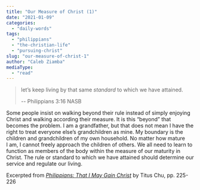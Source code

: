 ```yaml
---
title: "Our Measure of Christ (1)"
date: "2021-01-09"
categories: 
  - "daily-words"
tags: 
  - "philippians"
  - "the-christian-life"
  - "pursuing-christ"
slug: "our-measure-of-christ-1"
author: "Caleb Ziamba"
mediaType: 
  - "read"
---
```


> let’s keep living by that same _standard_ to which we have attained.
> 
> \-- Philippians 3:16 NASB

Some people insist on walking beyond their rule instead of simply enjoying Christ and walking according their measure. It is this “beyond” that becomes the problem. I am a grandfather, but that does not mean I have the right to treat everyone else’s grandchildren as mine. My boundary is the children and grandchildren of my own household. No matter how mature  
I am, I cannot freely approach the children of others. We all need to learn to function as members of the body within the measure of our maturity in Christ. The rule or standard to which we have attained should determine our service and regulate our living.

Excerpted from _[Philippians: That I May Gain Christ](https://www.asweetsavor.org/book-philippians/)_ by Titus Chu, pp. 225-226

